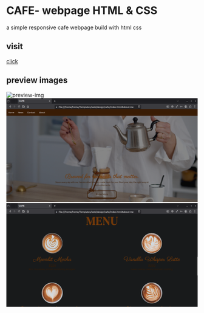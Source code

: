 # CAFE- webpage HTML & CSS 
a simple responsive cafe webpage build with html css

## visit
<a href="https://akhilesh286.github.io/CAFE-web/">click</a>

## preview images 
![preview-img](./cafe-preview.gif)
![preview-img](./cafe-preview-2.png)
![preview-img](./cafe-preview-1.png)
